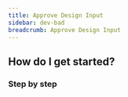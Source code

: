 ```yaml
---
title: Approve Design Input
sidebar: dev-bad
breadcrumb: Approve Design Input
---
```


## <background>

## How do I get started?

### Step by step
